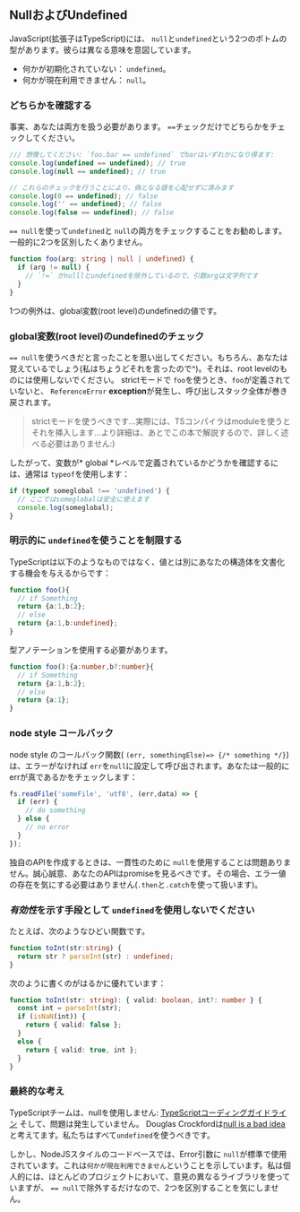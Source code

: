 ## NullおよびUndefined
JavaScript(拡張子はTypeScript)には、 `null`と`undefined`という2つのボトムの型があります。彼らは異なる意味を意図しています。

* 何かが初期化されていない： `undefined`。
* 何かが現在利用できません： `null`。


### どちらかを確認する

事実、あなたは両方を扱う必要があります。 `==`チェックだけでどちらかをチェックしてください。

```ts
/// 想像してください: `foo.bar == undefined` でbarはいずれかになり得ます:
console.log(undefined == undefined); // true
console.log(null == undefined); // true

// これらのチェックを行うことにより、偽となる値を心配せずに済みます
console.log(0 == undefined); // false
console.log('' == undefined); // false
console.log(false == undefined); // false
```

`== null`を使って`undefined`と `null`の両方をチェックすることをお勧めします。一般的に2つを区別したくありません。

```ts
function foo(arg: string | null | undefined) {
  if (arg != null) {
    // `!=` がnulllとundefinedを除外しているので、引数argは文字列です
  }
}
```

1つの例外は、global変数(root level)のundefinedの値です。

### global変数(root level)のundefinedのチェック

`== null`を使うべきだと言ったことを思い出してください。もちろん、あなたは覚えているでしょう(私はちょうどそれを言ったので^)。それは、root levelのものには使用しないでください。 strictモードで `foo`を使うとき、`foo`が定義されていないと、 `ReferenceError` **exception**が発生し、呼び出しスタック全体が巻き戻されます。

> strictモードを使うべきです...実際には、TSコンパイラはmoduleを使うとそれを挿入します...より詳細は、あとでこの本で解説するので、詳しく述べる必要はありません:)

したがって、変数が* global *レベルで定義されているかどうかを確認するには、通常は `typeof`を使用します：

```ts
if (typeof someglobal !== 'undefined') {
  // ここではsomeglobalは安全に使えます
  console.log(someglobal);
}
```

### 明示的に `undefined`を使うことを制限する
TypeScriptは以下のようなものではなく、値とは別にあなたの構造体を文書化する機会を与えるからです：
```ts
function foo(){
  // if Something
  return {a:1,b:2};
  // else
  return {a:1,b:undefined};
}
```
型アノテーションを使用する必要があります。
```ts
function foo():{a:number,b?:number}{
  // if Something
  return {a:1,b:2};
  // else
  return {a:1};
}
```

### node style コールバック
node style のコールバック関数( `(err, somethingElse)=> {/* something */}`)は、エラーがなければ `err`を`null`に設定して呼び出されます。あなたは一般的にerrが真であるかをチェックします：

```ts
fs.readFile('someFile', 'utf8', (err,data) => {
  if (err) {
    // do something
  } else {
    // no error
  }
});
```
独自のAPIを作成するときは、一貫性のために `null`を使用することは問題ありません。誠心誠意、あなたのAPIはpromiseを見るべきです。その場合、エラー値の存在を気にする必要はありません(`.then`と`.catch`を使って扱います)。

### *有効性*を示す手段として `undefined`を使用しないでください

たとえば、次のようなひどい関数です。

```ts
function toInt(str:string) {
  return str ? parseInt(str) : undefined;
}
```
次のように書くのがはるかに優れています：
```ts
function toInt(str: string): { valid: boolean, int?: number } {
  const int = parseInt(str);
  if (isNaN(int)) {
    return { valid: false };
  }
  else {
    return { valid: true, int };
  }
}
```

### 最終的な考え
TypeScriptチームは、nullを使用しません: [TypeScriptコーディングガイドライン](https://github.com/Microsoft/TypeScript/wiki/Coding-guidelines#null-and-undefined) そして、問題は発生していません。 Douglas Crockfordは[null is a bad idea](https://www.youtube.com/watch?v=PSGEjv3Tqo0&feature=youtu.be&t=9m21s) と考えてます。私たちはすべて`undefined`を使うべきです。

しかし、NodeJSスタイルのコードベースでは、Error引数に `null`が標準で使用されています。これは`何かが現在利用できません`ということを示しています。私は個人的には、ほとんどのプロジェクトにおいて、意見の異なるライブラリを使っていますが、 `== null`で除外するだけなので、2つを区別することを気にしません。
